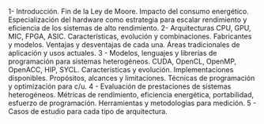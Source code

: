 1- Introducción. Fin de la Ley de Moore. Impacto del consumo energético. Especialización del hardware como estrategia para escalar rendimiento y eficiencia de
los sistemas de alto rendimiento.
2- Arquitecturas CPU, GPU, MIC, FPGA, ASIC. Características, evolución y combinaciones. Fabricantes y modelos. Ventajas y desventajas de cada una. Áreas tradicionales de aplicación y usos actuales.
3 - Modelos, lenguajes y librerías de programación para sistemas heterogéneos. CUDA, OpenCL, OpenMP, OpenACC, HIP, SYCL. Características y evolución. Implementaciones disponibles. Propósitos, alcances y limitaciones. Técnicas de programación y optimización para c/u.
4 - Evaluación de prestaciones de sistemas heterogéneos. Métricas de rendimiento, eficiencia energética, portabilidad, esfuerzo de programación. Herramientas y metodologías para medición.
5 - Casos de estudio para cada tipo de arquitectura.
